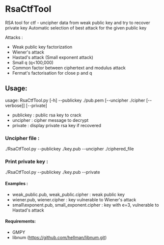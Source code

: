 # RsaCtfTool
RSA tool for ctf - uncipher data from weak public key and try to recover private key
Automatic selection of best attack for the given public key

Attacks :
 - Weak public key factorization
 - Wiener's attack
 - Hastad's attack (Small exponent attack)
 - Small q (q<100,000)
 - Common factor between ciphertext and modulus attack
 - Fermat's factorisation for close p and q

## Usage:
usage: RsaCtfTool.py [-h] --publickey ./pub.pem [--uncipher ./cipher [--verbose]] [--private]

 - publickey : public rsa key to crack
 - uncipher : cipher message to decrypt
 - private : display private rsa key if recovered

### Uncipher file :
./RsaCtfTool.py --publickey ./key.pub --uncipher ./ciphered\_file

### Print private key :
./RsaCtfTool.py --publickey ./key.pub --private

#### Examples :
 - weak\_public.pub, weak\_public.cipher : weak public key
 - wiener.pub, wiener.cipher : key vulnerable to Wiener's attack
 - small\exponent.pub, small\_exponent.cipher : key with e=3, vulnerable to Hastad's attack

#### Requirements:
 - GMPY
 - libnum (https://github.com/hellman/libnum.git)

